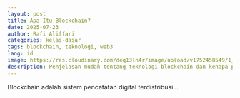 ```yaml
---
layout: post
title: Apa Itu Blockchain?
date: 2025-07-23
author: Rafi Aliffari
categories: kelas-dasar
tags: blockchain, teknologi, web3
lang: id
image: https://res.cloudinary.com/deq13ln4r/image/upload/v1752458549/1_ddgz1n.png
description: Penjelasan mudah tentang teknologi blockchain dan kenapa penting di masa depan.
---
```


Blockchain adalah sistem pencatatan digital terdistribusi...
